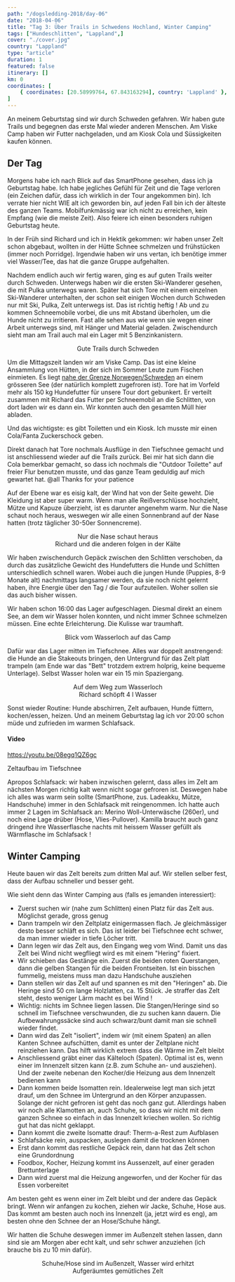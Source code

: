 ```yaml
---
path: "/dogsledding-2018/day-06"
date: "2018-04-06"
title: "Tag 3: Über Trails in Schwedens Hochland, Winter Camping"
tags: ["Hundeschlitten", "Lappland",]
cover: "./cover.jpg"
country: "Lappland"
type: "article"
duration: 1
featured: false
itinerary: []
km: 0
coordinates: [
    { coordinates: [20.58999764, 67.843163294], country: 'Lappland' },
]
---
```


An meinem Geburtstag sind wir durch Schweden gefahren. Wir haben gute Trails und begegnen das erste Mal wieder anderen Menschen. Am Viske Camp haben wir Futter nachgeladen, und am Kiosk Cola und Süssigkeiten kaufen können.

## Der Tag

Morgens habe ich nach Blick auf das SmartPhone gesehen, dass ich ja Geburtstag habe. Ich habe jegliches Gefühl für Zeit und die Tage verloren (ein Zeichen dafür, dass ich wirklich in der Tour angekommen bin). Ich verrate hier nicht WIE alt ich geworden bin, auf jeden Fall bin ich der älteste des ganzen Teams. Mobilfunkmässig war ich nicht zu erreichen, kein Empfang (wie die meiste Zeit). Also feiere ich einen besonders ruhigen Geburtstag heute.

In der Früh sind Richard und ich in Hektik gekommen: wir haben unser Zelt schon abgebaut, wollten in der Hütte Schnee schmelzen und frühstücken (immer noch Porridge). Irgendwie haben wir uns vertan, ich benötige immer viel Wasser/Tee, das hat die ganze Gruppe aufgehalten.

<rehype-image src="IMG_0961.JPG"></rehype-image>


Nachdem endlich auch wir fertig waren, ging es auf guten Trails weiter durch Schweden. Unterwegs haben wir die ersten Ski-Wanderer gesehen, die mit Pulka unterwegs waren. Später hat sich Tore mit einem einzelnen Ski-Wanderer unterhalten, der schon seit einigen Wochen durch Schweden nur mit Ski, Pulka, Zelt unterwegs ist. Das ist richtig heftig ! Ab und zu kommen Schneemobile vorbei, die uns mit Abstand überholen, um die Hunde nicht zu irritieren. Fast alle sehen aus wie wenn sie wegen einer Arbeit unterwegs sind, mit Hänger und Material geladen. Zwischendurch sieht man am Trail auch mal ein Lager mit 5 Benzinkanistern.

<photo-composition>
<rehype-image src="IMG_0964.JPG"><center></center></rehype-image>
<rehype-image src="IMG_0966.JPG"><center>Gute Trails durch Schweden</center></rehype-image>
<rehype-image src="IMG_0967.JPG"><center></center></rehype-image>
</photo-composition>

Um die Mittagszeit landen wir am Viske Camp. Das ist eine kleine Ansammlung von Hütten, in der sich im Sommer Leute zum Fischen einmieten. Es liegt [nahe der Grenze Norwegen/Schweden](https://www.google.com/maps/place/68%C2%B044'17.9%22N+20%C2%B033'26.2%22E/@68.7383111,20.4172021,11z/data=!4m5!3m4!1s0x0:0x0!8m2!3d68.7383111!4d20.5572778) an einem grösseren See (der natürlich komplett zugefroren ist). Tore hat im Vorfeld mehr als 150 kg Hundefutter für unsere Tour dort gebunkert. Er verteilt zusammen mit Richard das Futter per Schneemobil an die Schlitten, von dort laden wir es dann ein. Wir konnten auch den gesamten Müll hier abladen.

Und das wichtigste: es gibt Toiletten und ein Kiosk. Ich musste mir einen Cola/Fanta Zuckerschock geben.

<photo-composition>
<rehype-image src="IMG_0969.JPG"><center></center></rehype-image>
<rehype-image src="IMG_0970.JPG"><center></center></rehype-image>
<rehype-image src="IMG_0973.JPG"><center></center></rehype-image>
</photo-composition>

Direkt danach hat Tore nochmals Ausflüge in den Tiefschnee gemacht und ist anschliessend wieder auf die Trails zurück. Bei mir hat sich dann die Cola bemerkbar gemacht, so dass ich nochmals die "Outdoor Toilette" auf freier Flur benutzen musste, und das ganze Team geduldig auf mich gewartet hat.
@all Thanks for your patience

<photo-composition>
<rehype-image src="IMG_0982.JPG"><center></center></rehype-image>
<rehype-image src="IMG_0987.JPG"><center></center></rehype-image>
</photo-composition>

Auf der Ebene war es eisig kalt, der Wind hat von der Seite geweht. Die Kleidung ist aber super warm. Wenn man alle Reißverschlüsse hochzieht, Mütze und Kapuze überzieht, ist es darunter angenehm warm. Nur die Nase schaut noch heraus, weswegen wir alle einen Sonnenbrand auf der Nase hatten (trotz täglicher 30-50er Sonnencreme).

<photo-composition>
<rehype-image src="IMG_0993.JPG"><center>Nur die Nase schaut heraus</center></rehype-image>
<rehype-image src="IMG_0998.JPG"><center>Richard und die anderen folgen in der Kälte</center></rehype-image>
</photo-composition>

Wir haben zwischendurch Gepäck zwischen den Schlitten verschoben, da durch das zusätzliche Gewicht des Hundefutters die Hunde und Schlitten unterschiedlich schnell waren. Wobei auch die jungen Hunde (Puppies, 8-9 Monate alt) nachmittags langsamer werden, da sie noch nicht gelernt haben, ihre Energie über den Tag / die Tour aufzuteilen. Woher sollen sie das auch bisher wissen.

Wir haben schon 16:00 das Lager aufgeschlagen. Diesmal direkt an einem See, an dem wir Wasser holen konnten, und nicht immer Schnee schmelzen müssen. Eine echte Erleichterung. Die Kulisse war traumhaft.

<rehype-image src="IMG_1030.JPG"><center>Blick vom Wasserloch auf das Camp</center></rehype-image>

Dafür war das Lager mitten im Tiefschnee. Alles war doppelt anstrengend: die Hunde an die Stakeouts bringen, den Untergrund für das Zelt platt trampeln (am Ende war das "Bett" trotzdem extrem holprig, keine bequeme Unterlage). Selbst Wasser holen war ein 15 min Spaziergang.

<photo-composition>
<rehype-image src="IMG_1022.JPG"><center>Auf dem Weg zum Wasserloch</center></rehype-image>
<rehype-image src="IMG_1026.JPG"><center>Richard schöpft 4 l Wasser</center></rehype-image>
</photo-composition>

Sonst wieder Routine: Hunde abschirren, Zelt aufbauen, Hunde füttern, kochen/essen, heizen. Und an meinem Geburtstag lag ich vor 20:00 schon müde und zufrieden im warmen Schlafsack.

#### Video

https://youtu.be/08egq1QZ6gc

Zeltaufbau im Tiefschnee


Apropos Schlafsack: wir haben inzwischen gelernt, dass alles im Zelt am nächsten Morgen richtig kalt wenn nicht sogar gefroren ist. Deswegen habe ich alles was warm sein sollte (SmartPhone, zus. Ladeakku, Mütze, Handschuhe) immer in den Schlafsack mit reingenommen. Ich hatte auch immer 2 Lagen im Schlafsack an: Merino Woll-Unterwäsche (260er), und noch eine Lage drüber (Hose, Vlies-Pullover). Kamilla braucht auch ganz dringend ihre Wasserflasche nachts mit heissem Wasser gefüllt als Wärmflasche im Schlafsack !

## Winter Camping

Heute bauen wir das Zelt bereits zum dritten Mal auf. Wir stellen selber fest, dass der Aufbau schneller und besser geht.

Wie sieht denn das Winter Camping aus (falls es jemanden interessiert):

* Zuerst suchen wir (nahe zum Schlitten) einen Platz für das Zelt aus. Möglichst gerade, gross genug
* Dann trampeln wir den Zeltplatz einigermassen flach. Je gleichmässiger desto besser schläft es sich. Das ist leider bei Tiefschnee echt schwer, da man immer wieder in tiefe Löcher tritt.
* Dann legen wir das Zelt aus, den Eingang weg vom Wind. Damit uns das Zelt bei Wind nicht wegfliegt wird es mit einem "Hering" fixiert.
* Wir schieben das Gestänge ein. Zuerst die beiden roten Querstangen, dann die gelben Stangen für die beiden Frontseiten. Ist ein bisschen fummelig, meistens muss man dazu Handschuhe ausziehen
* Dann stellen wir das Zelt auf und spannen es mit den "Heringen" ab. Die Heringe sind 50 cm lange Holzlatten, ca. 15 Stück. Je straffer das Zelt steht, desto weniger Lärm macht es bei Wind ! 
* Wichtig: nichts im Schnee liegen lassen. Die Stangen/Heringe sind so schnell im Tiefschnee verschwunden, die zu suchen kann dauern. Die Aufbewahrungssäcke sind auch schwarz/bunt damit man sie schnell wieder findet.
* Dann wird das Zelt "isoliert", indem wir (mit einem Spaten) an allen Kanten Schnee aufschütten, damit es unter der Zeltplane nicht reinziehen kann. Das hilft wirklich extrem dass die Wärme im Zelt bleibt
* Anschliessend gräbt einer das Kälteloch (Spaten). Optimal ist es, wenn einer im Innenzelt sitzen kann (z.B. zum Schuhe an- und ausziehen). Und der zweite nebenan den Kocher/die Heizung aus dem Innenzelt bedienen kann
* Dann kommen beide Isomatten rein. Idealerweise legt man sich jetzt drauf, um den Schnee im Untergrund an den Körper anzupassen. Solange der nicht gefroren ist geht das noch ganz gut. Allerdings haben wir noch alle Klamotten an, auch Schuhe, so dass wir nicht mit dem ganzen Schnee so einfach in das Innenzelt kriechen wollen. So richtig gut hat das nicht geklappt.
* Dann kommt die zweite Isomatte drauf: Therm-a-Rest zum Aufblasen
* Schlafsäcke rein, auspacken, auslegen damit die trocknen können
* Erst dann kommt das restliche Gepäck rein, dann hat das Zelt schon eine Grundordnung
* Foodbox, Kocher, Heizung kommt ins Aussenzelt, auf einer geraden Brettunterlage
* Dann wird zuerst mal die Heizung angeworfen, und der Kocher für das Essen vorbereitet

Am besten geht es wenn einer im Zelt bleibt und der andere das Gepäck bringt.
Wenn wir anfangen zu kochen, ziehen wir Jacke, Schuhe, Hose aus. Das kommt am besten auch noch ins Innenzelt (ja, jetzt wird es eng), am besten ohne den Schnee der an Hose/Schuhe hängt.

Wir hatten die Schuhe deswegen immer im Außenzelt stehen lassen, dann sind sie am Morgen aber echt kalt, und sehr schwer anzuziehen (ich brauche bis zu 10 min dafür).

<photo-composition>
<rehype-image src="IMG_1033.JPG"><center>Schuhe/Hose sind im Außenzelt, Wasser wird erhitzt</center></rehype-image>
<rehype-image src="IMG_1034.JPG"><center>Aufgeräumtes gemütliches Zelt</center></rehype-image>
</photo-composition>
